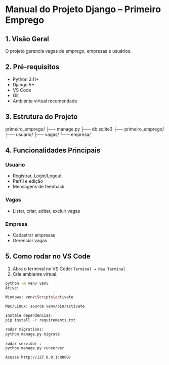 # Manual do Projeto Django – Primeiro Emprego

## 1. Visão Geral
O projeto gerencia vagas de emprego, empresas e usuários.

## 2. Pré-requisitos
- Python 3.11+
- Django 5+
- VS Code
- Git
- Ambiente virtual recomendado

## 3. Estrutura do Projeto
primeiro_emprego/
├── manage.py
├── db.sqlite3
├── primeiro_emprego/
├── usuario/
├── vagas/
└── empresa/

## 4. Funcionalidades Principais
### Usuário
- Registrar, Login/Logout
- Perfil e edição
- Mensagens de feedback

### Vagas
- Listar, criar, editar, excluir vagas

### Empresa
- Cadastrar empresas
- Gerenciar vagas

## 5. Como rodar no VS Code
1. Abra o terminal no VS Code: `Terminal → New Terminal`
2. Crie ambiente virtual:
```bash
python -m venv venv
Ative:

Windows: venv\Scripts\activate

Mac/Linux: source venv/bin/activate

Instale dependências:
pip install -r requirements.txt

rodar migrations: 
python manage.py migrate
 
rodar servidor :
python manage.py runserver

Acesse http://127.0.0.1:8000/





